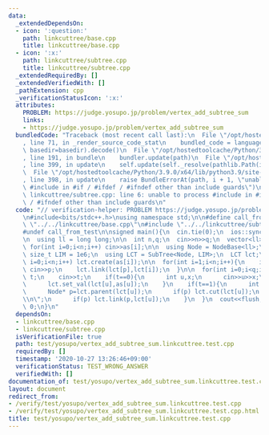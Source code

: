 ```yaml
---
data:
  _extendedDependsOn:
  - icon: ':question:'
    path: linkcuttree/base.cpp
    title: linkcuttree/base.cpp
  - icon: ':x:'
    path: linkcuttree/subtree.cpp
    title: linkcuttree/subtree.cpp
  _extendedRequiredBy: []
  _extendedVerifiedWith: []
  _pathExtension: cpp
  _verificationStatusIcon: ':x:'
  attributes:
    PROBLEM: https://judge.yosupo.jp/problem/vertex_add_subtree_sum
    links:
    - https://judge.yosupo.jp/problem/vertex_add_subtree_sum
  bundledCode: "Traceback (most recent call last):\n  File \"/opt/hostedtoolcache/Python/3.9.0/x64/lib/python3.9/site-packages/onlinejudge_verify/documentation/build.py\"\
    , line 71, in _render_source_code_stat\n    bundled_code = language.bundle(stat.path,\
    \ basedir=basedir).decode()\n  File \"/opt/hostedtoolcache/Python/3.9.0/x64/lib/python3.9/site-packages/onlinejudge_verify/languages/cplusplus.py\"\
    , line 191, in bundle\n    bundler.update(path)\n  File \"/opt/hostedtoolcache/Python/3.9.0/x64/lib/python3.9/site-packages/onlinejudge_verify/languages/cplusplus_bundle.py\"\
    , line 399, in update\n    self.update(self._resolve(pathlib.Path(included), included_from=path))\n\
    \  File \"/opt/hostedtoolcache/Python/3.9.0/x64/lib/python3.9/site-packages/onlinejudge_verify/languages/cplusplus_bundle.py\"\
    , line 398, in update\n    raise BundleErrorAt(path, i + 1, \"unable to process\
    \ #include in #if / #ifdef / #ifndef other than include guards\")\nonlinejudge_verify.languages.cplusplus_bundle.BundleErrorAt:\
    \ linkcuttree/subtree.cpp: line 6: unable to process #include in #if / #ifdef\
    \ / #ifndef other than include guards\n"
  code: "// verification-helper: PROBLEM https://judge.yosupo.jp/problem/vertex_add_subtree_sum\n\
    \n#include<bits/stdc++.h>\nusing namespace std;\n\n#define call_from_test\n#include\
    \ \"../../linkcuttree/base.cpp\"\n#include \"../../linkcuttree/subtree.cpp\"\n\
    #undef call_from_test\n\nsigned main(){\n  cin.tie(0);\n  ios::sync_with_stdio(0);\n\
    \n  using ll = long long;\n\n  int n,q;\n  cin>>n>>q;\n  vector<ll> as(n);\n \
    \ for(int i=0;i<n;i++) cin>>as[i];\n\n  using Node = NodeBase<ll>;\n  constexpr\
    \ size_t LIM = 1e6;\n  using LCT = SubTree<Node, LIM>;\n  LCT lct;\n\n  for(int\
    \ i=0;i<n;i++) lct.create(as[i]);\n\n  for(int i=1;i<n;i++){\n    int p;\n   \
    \ cin>>p;\n    lct.link(lct[p],lct[i]);\n  }\n\n  for(int i=0;i<q;i++){\n    int\
    \ t;\n    cin>>t;\n    if(t==0){\n      int u,x;\n      cin>>u>>x;\n      as[u]+=x;\n\
    \      lct.set_val(lct[u],as[u]);\n    }\n    if(t==1){\n      int u;\n      cin>>u;\n\
    \      Node* p=lct.parent(lct[u]);\n      if(p) lct.cut(lct[u]);\n      cout<<lct.query(lct[u])<<\"\
    \\n\";\n      if(p) lct.link(p,lct[u]);\n    }\n  }\n  cout<<flush;\n  return\
    \ 0;\n}\n"
  dependsOn:
  - linkcuttree/base.cpp
  - linkcuttree/subtree.cpp
  isVerificationFile: true
  path: test/yosupo/vertex_add_subtree_sum.linkcuttree.test.cpp
  requiredBy: []
  timestamp: '2020-10-27 13:26:46+09:00'
  verificationStatus: TEST_WRONG_ANSWER
  verifiedWith: []
documentation_of: test/yosupo/vertex_add_subtree_sum.linkcuttree.test.cpp
layout: document
redirect_from:
- /verify/test/yosupo/vertex_add_subtree_sum.linkcuttree.test.cpp
- /verify/test/yosupo/vertex_add_subtree_sum.linkcuttree.test.cpp.html
title: test/yosupo/vertex_add_subtree_sum.linkcuttree.test.cpp
---
```

